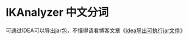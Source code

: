# IKAnalyzer 中文分词

可通过IDEA可以导出jar包，不懂得请看博客文章《[idea导出可执行jar文件](http://blog.csdn.net/aotian16/article/details/52198378)》